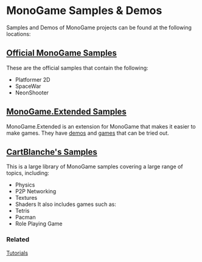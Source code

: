 # MonoGame Samples & Demos
Samples and Demos of MonoGame projects can be found at the following locations:
## [Official MonoGame Samples](https://github.com/MonoGame/MonoGame.Samples)
These are the official samples that contain the following:
- Platformer 2D
- SpaceWar
- NeonShooter

## [MonoGame.Extended Samples](https://github.com/craftworkgames/MonoGame.Extended)
MonoGame.Extended is an extension for MonoGame that makes it easier to make games.  They have [demos](https://github.com/craftworkgames/MonoGame.Extended/tree/develop/Source/Demos) and [games](https://github.com/craftworkgames/MonoGame.Extended/tree/develop/Source/Games) that can be tried out.
## [CartBlanche's Samples](https://github.com/CartBlanche/MonoGame-Samples)
This is a large library of MonoGame samples covering a large range of topics, including:
- Physics
- P2P Networking
- Textures
- Shaders
It also includes games such as:
- Tetris
- Pacman
- Role Playing Game
### Related
[Tutorials](tutorials.md)
